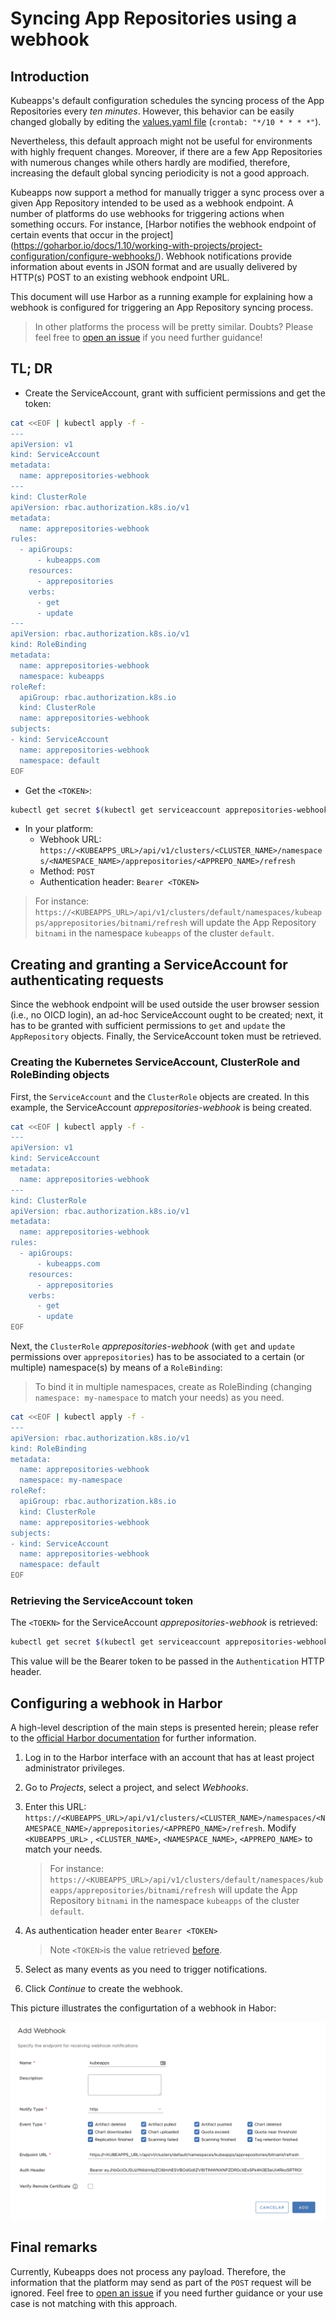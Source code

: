 
# Syncing App Repositories using a webhook

##  Introduction

Kubeapps's default configuration schedules the syncing process of the App Repositories every *ten minutes*. However, this behavior can be easily changed globally by editing the [values.yaml file](https://github.com/kubeapps/kubeapps/blob/master/chart/kubeapps/values.yaml#L215) (`crontab: "*/10 * * * *"`).

Nevertheless, this default approach might not be useful for environments with highly frequent changes. Moreover, if there are a few App Repositories with numerous changes while others hardly are modified, therefore, increasing the default global syncing periodicity is not a good approach.

Kubeapps now support a method for manually trigger a sync process over a given App Repository intended to be used as a webhook endpoint. 
A number of platforms do use webhooks for triggering actions when something occurs. For instance, [Harbor notifies the webhook endpoint of certain events that occur in the project]
(https://goharbor.io/docs/1.10/working-with-projects/project-configuration/configure-webhooks/).
Webhook notifications provide information about events in JSON format and are usually delivered by HTTP(s) POST to an existing webhook endpoint URL.

This document will use Harbor as a running example for explaining how a webhook is configured for triggering an App Repository syncing process.
> In other platforms the process will be pretty similar. Doubts? Please feel free to [open an issue](https://github.com/kubeapps/kubeapps/issues/new) if you need further guidance!


## TL; DR

- Create the ServiceAccount, grant with sufficient permissions and get the token:
```bash
cat <<EOF | kubectl apply -f -
---
apiVersion: v1
kind: ServiceAccount
metadata:
  name: apprepositories-webhook
---
kind: ClusterRole
apiVersion: rbac.authorization.k8s.io/v1
metadata:
  name: apprepositories-webhook
rules:
  - apiGroups:
      - kubeapps.com
    resources:
      - apprepositories
    verbs:
      - get
      - update
---
apiVersion: rbac.authorization.k8s.io/v1
kind: RoleBinding
metadata:
  name: apprepositories-webhook
  namespace: kubeapps
roleRef:
  apiGroup: rbac.authorization.k8s.io
  kind: ClusterRole
  name: apprepositories-webhook
subjects:
- kind: ServiceAccount
  name: apprepositories-webhook
  namespace: default
EOF
```

- Get the `<TOKEN>`:
```bash
kubectl get secret $(kubectl get serviceaccount apprepositories-webhook -o jsonpath='{range .secrets[*]}{.name}{"\n"}{end}' | grep apprepositories-webhook) -o jsonpath='{.data.token}' -o go-template='{{.data.token | base64decode}}' && echo
```

- In your platform:
	- Webhook URL:    `https://<KUBEAPPS_URL>/api/v1/clusters/<CLUSTER_NAME>/namespaces/<NAMESPACE_NAME>/apprepositories/<APPREPO_NAME>/refresh`
	- Method: `POST`
	- Authentication header: `Bearer <TOKEN>`

> For instance: `https://<KUBEAPPS_URL>/api/v1/clusters/default/namespaces/kubeapps/apprepositories/bitnami/refresh` will update the App Repository `bitnami` in the namespace `kubeapps` of the cluster `default`. 



## Creating and granting a ServiceAccount for authenticating requests

Since the webhook endpoint will be used outside the user browser session (i.e., no OICD login), an ad-hoc ServiceAccount ought to be created; next, it has to be granted with sufficient permissions to `get` and `update` the `AppRepository` objects. Finally, the ServiceAccount token must be retrieved.

### Creating the Kubernetes ServiceAccount, ClusterRole and RoleBinding objects

First, the `ServiceAccount` and the `ClusterRole` objects are created. In this example, the ServiceAccount *apprepositories-webhook* is being created.

```bash
cat <<EOF | kubectl apply -f -
---
apiVersion: v1
kind: ServiceAccount
metadata:
  name: apprepositories-webhook
---
kind: ClusterRole
apiVersion: rbac.authorization.k8s.io/v1
metadata:
  name: apprepositories-webhook
rules:
  - apiGroups:
      - kubeapps.com
    resources:
      - apprepositories
    verbs:
      - get
      - update
EOF
```

Next, the `ClusterRole` *apprepositories-webhook* (with `get` and `update` permissions over `apprepositories`) has to be associated to a certain (or multiple) namespace(s) by means of a `RoleBinding`:

> To bind it in multiple namespaces, create as RoleBinding (changing `namespace: my-namespace` to match your needs) as you need.

```bash
cat <<EOF | kubectl apply -f -
---
apiVersion: rbac.authorization.k8s.io/v1
kind: RoleBinding
metadata:
  name: apprepositories-webhook
  namespace: my-namespace
roleRef:
  apiGroup: rbac.authorization.k8s.io
  kind: ClusterRole
  name: apprepositories-webhook
subjects:
- kind: ServiceAccount
  name: apprepositories-webhook
  namespace: default
EOF
```

### Retrieving the ServiceAccount token

The `<TOEKN>`  for the ServiceAccount *apprepositories-webhook* is retrieved:

```bash
kubectl get secret $(kubectl get serviceaccount apprepositories-webhook -o jsonpath='{range .secrets[*]}{.name}{"\n"}{end}' | grep apprepositories-webhook) -o jsonpath='{.data.token}' -o go-template='{{.data.token | base64decode}}' && echo
```
This value will be the Bearer token to be passed in the `Authentication` HTTP header.

## Configuring a webhook in Harbor

A high-level description of the main steps is presented herein; please refer to the [official Harbor documentation](https://goharbor.io/docs/1.10/working-with-projects/project-configuration/configure-webhooks/) for further information.

1. Log in to the Harbor interface with an account that has at least project administrator privileges.
2. Go to  *Projects*, select a project, and select  *Webhooks*.
3. Enter this URL: `https://<KUBEAPPS_URL>/api/v1/clusters/<CLUSTER_NAME>/namespaces/<NAMESPACE_NAME>/apprepositories/<APPREPO_NAME>/refresh`. Modify `<KUBEAPPS_URL>` , `<CLUSTER_NAME>`, `<NAMESPACE_NAME>`, `<APPREPO_NAME>` to match your needs. 
	> For instance: `https://<KUBEAPPS_URL>/api/v1/clusters/default/namespaces/kubeapps/apprepositories/bitnami/refresh` will update the App Repository `bitnami` in the namespace `kubeapps` of the cluster `default`.
	
4.  As authentication header enter `Bearer <TOKEN>`
	> Note `<TOKEN>`is the value retrieved [before](#retrieving-the-serviceaccount-token).
	
5. Select as many events as you need to trigger notifications.
6.  Click  *Continue*  to create the webhook.

This picture illustrates the configurtation of a webhook in Habor:

  ![Configuring a webhook in Harbor](../img/harbor-webhook.png)

## Final remarks

Currently, Kubeapps does not process any payload. Therefore, the information that the platform may send as part of the `POST` request will be ignored.
Feel free to [open an issue](https://github.com/kubeapps/kubeapps/issues/new) if you need further guidance or your use case is not matching with this approach.


